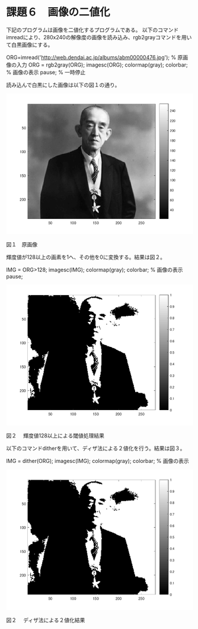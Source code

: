 # 課題６　画像の二値化

下記のプログラムは画像を二値化するプログラムである。
以下のコマンドimreadにより、280x240の解像度の画像を読み込み、rgb2grayコマンドを用いて白黒画像にする。

ORG=imread('http://web.dendai.ac.jp/albums/abm00000476.jpg'); % 原画像の入力
ORG = rgb2gray(ORG);
imagesc(ORG); colormap(gray); colorbar; % 画像の表示
pause; % 一時停止

読み込んで白黒にした画像は以下の図１の通り。

![原画像](kadai6-1.png)

図１　原画像



輝度値が128以上の画素を1へ、その他を0に変換する。結果は図２。

IMG = ORG>128;
imagesc(IMG); colormap(gray); colorbar; % 画像の表示
pause;

![2](kadai6-2.png)

図２　 輝度値128以上による閾値処理結果


以下のコマンドditherを用いて、ディザ法による２値化を行う。結果は図３。

IMG = dither(ORG); 
imagesc(IMG); colormap(gray); colorbar; % 画像の表示

![2](kadai6-2.png)

図２　 ディザ法による２値化結果

